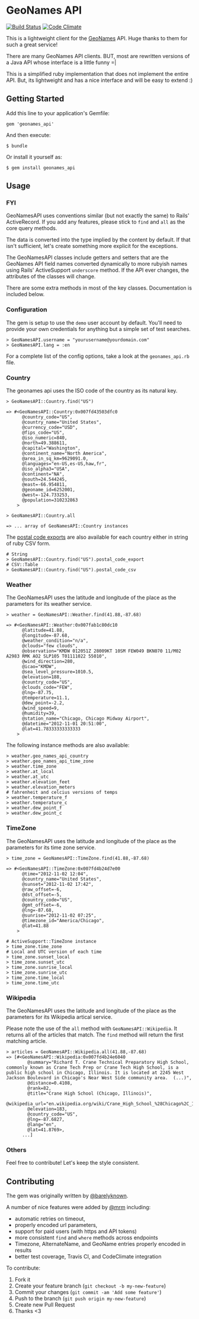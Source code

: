 # GeoNames API

[![Build Status](https://secure.travis-ci.org/buytruckload/geonames_api.png?branch=master)](http://travis-ci.org/buytruckload/geonames_api)
[![Code Climate](https://codeclimate.com/repos/52a4b4c513d63712180028d4/badges/33cf2af8b28c4cb66098/gpa.png)](https://codeclimate.com/repos/52a4b4c513d63712180028d4/feed)

This is a lightweight client for the [GeoNames](http://www.geonames.org) API. Huge thanks to them for such a great service!

There are many GeoNames API clients. BUT, most are rewritten versions of a Java API whose interface is a little funny =|

This is a simplified ruby implementation that does not implement the entire API. But, its lightweight and has a nice interface and will be easy to extend :)

## Getting Started

Add this line to your application's Gemfile:

    gem 'geonames_api'

And then execute:

    $ bundle

Or install it yourself as:

    $ gem install geonames_api

## Usage

### FYI

GeoNamesAPI uses conventions similar (but not exactly the same) to Rails' ActiveRecord. If you add any features, please stick to `find` and `all` as the core query methods.

The data is converted into the type implied by the content by default. If that isn't sufficient, let's create something more explicit for the exceptions.

The GeoNamesAPI classes include getters and setters that are the GeoNames API field names converted dynamically to more rubyish names using Rails' ActiveSupport `underscore` method. If the API ever changes, the attributes of the classes will change.

There are some extra methods in most of the key classes. Documentation is included below.

### Configuration

The gem is setup to use the `demo` user account by default. You'll need to provide your own credentials for anything but a simple set of test searches.

    > GeoNamesAPI.username = "yourusername@yourdomain.com"
    > GeoNamesAPI.lang = :en
    
For a complete list of the config options, take a look at the `geonames_api.rb` file.

### Country

The geonames api uses the ISO code of the country as its natural key. 

    > GeoNamesAPI::Country.find("US")
    
    => #<GeoNamesAPI::Country:0x007fd43503dfc0
          @country_code="US",
          @country_name="United States",
          @currency_code="USD",
          @fips_code="US",
          @iso_numeric=840,
          @north=49.388611,
          @capital="Washington",
          @continent_name="North America",
          @area_in_sq_km=9629091.0,
          @languages="en-US,es-US,haw,fr",
          @iso_alpha3="USA",
          @continent="NA",
          @south=24.544245,
          @east=-66.954811,
          @geoname_id=6252001,
          @west=-124.733253,
          @population=310232863
        >

    > GeoNamesAPI::Country.all
    
    => ... array of GeoNamesAPI::Country instances
    
The [postal code exports](http://download.geonames.org/export/zip/) are also available for each country either in string of ruby CSV form.

    # String
    > GeoNamesAPI::Country.find("US").postal_code_export
    # CSV::Table
    > GeoNamesAPI::Country.find("US").postal_code_csv

### Weather

The GeoNamesAPI uses the latitude and longitude of the place as the parameters for its weather service.

    > weather = GeoNamesAPI::Weather.find(41.88,-87.68)
    
    => #<GeoNamesAPI::Weather:0x007fab1c80dc10
          @latitude=41.88,
          @longitude=-87.68,
          @weather_condition="n/a",
          @clouds="few clouds",
          @observation="KMDW 012051Z 28009KT 10SM FEW049 BKN070 11/M02 A2983 RMK AO2 SLP105 T01111022 55010",
          @wind_direction=280,
          @icao="KMDW",
          @sea_level_pressure=1010.5,
          @elevation=188,
          @country_code="US",
          @clouds_code="FEW",
          @lng=-87.75,
          @temperature=11.1,
          @dew_point=-2.2,
          @wind_speed=9,
          @humidity=39,
          @station_name="Chicago, Chicago Midway Airport",
          @datetime="2012-11-01 20:51:00",
          @lat=41.78333333333333
        >
    
The following instance methods are also available:

    > weather.geo_names_api_country
    > weather.geo_names_api_time_zone
    > weather.time_zone
    > weather.at_local
    > weather.at_utc
    > weather.elevation_feet
    > weather.elevation_meters
    # fahrenheit and celcius versions of temps
    > weather.temperature_f
    > weather.temperature_c
    > weather.dew_point_f
    > weather.dew_point_c

### TimeZone

The GeoNamesAPI uses the latitude and longitude of the place as the parameters for its time zone service.

    > time_zone = GeoNamesAPI::TimeZone.find(41.88,-87.68)
    
    => #<GeoNamesAPI::TimeZone:0x007fd4b24d7e00
          @time="2012-11-02 12:04",
          @country_name="United States",
          @sunset="2012-11-02 17:42",
          @raw_offset=-6,
          @dst_offset=-5,
          @country_code="US",
          @gmt_offset=-6,
          @lng=-87.68,
          @sunrise="2012-11-02 07:25",
          @timezone_id="America/Chicago",
          @lat=41.88
        >

    # ActiveSupport::TimeZone instance
    > time_zone.time_zone
    # Local and UTC version of each time
    > time_zone.sunset_local
    > time_zone.sunset_utc
    > time_zone.sunrise_local
    > time_zone.sunrise_utc
    > time_zone.time_local
    > time_zone.time_utc

### Wikipedia

The GeoNamesAPI uses the latitude and longitude of the place as the parameters for its Wikipedia artical service.

Please note the use of the `all` method with `GeoNamesAPI::Wikipedia`. It returns all of the articles that match. The `find` method will return the first matching article.

    > articles = GeoNamesAPI::Wikipedia.all(41.88,-87.68)
    => [#<GeoNamesAPI::Wikipedia:0x007fd4b24e6040
            @summary="Richard T. Crane Technical Preparatory High School, commonly known as Crane Tech Prep or Crane Tech High School, is a public high school in Chicago, Illinois. It is located at 2245 West Jackson Boulevard in Chicago's Near West Side community area.  (...)",
            @distance=0.4108,
            @rank=82,
            @title="Crane High School (Chicago, Illinois)",
            @wikipedia_url="en.wikipedia.org/wiki/Crane_High_School_%28Chicago%2C_Illinois%29",
            @elevation=183,
            @country_code="US",
            @lng=-87.6827,
            @lang="en",
            @lat=41.8769>,
          ...] 

### Others

Feel free to contribute! Let's keep the style consistent.

## Contributing

The gem was originally written by [@barelyknown](http://twitter.com/barelyknown).

A number of nice features were added by [@mrm](http://twitter.com/mrm) including: 
* automatic retries on timeout,
* properly encoded url parameters,
* support for paid users (with https and API tokens)
* more consistent ```find``` and ```where``` methods across endpoints
* Timezone, AlternateName, and GeoName entries properly encoded in results
* better test coverage, Travis CI, and CodeClimate integration

To contribute:

1. Fork it
2. Create your feature branch (`git checkout -b my-new-feature`)
3. Commit your changes (`git commit -am 'Add some feature'`)
4. Push to the branch (`git push origin my-new-feature`)
5. Create new Pull Request
6. Thanks <3
